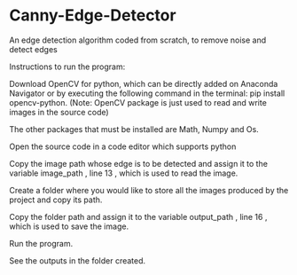 # Canny-Edge-Detector

An edge detection algorithm coded from scratch, to remove noise and detect edges

Instructions to run the program:

Download OpenCV for python, which can be directly added on Anaconda Navigator or by executing the following command in the terminal: pip install opencv-python. (Note: OpenCV package is just used to read and write images in the source code)

The other packages that must be installed are Math, Numpy and Os.

Open the source code in a code editor which supports python

Copy the image path whose edge is to be detected and assign it to the variable image_path , line 13 , which is used to read the image.

Create a folder where you would like to store all the images produced by the project and copy its path.

Copy the folder path and assign it to the variable output_path , line 16 , which is used to save the image.

Run the program.

See the outputs in the folder created.
